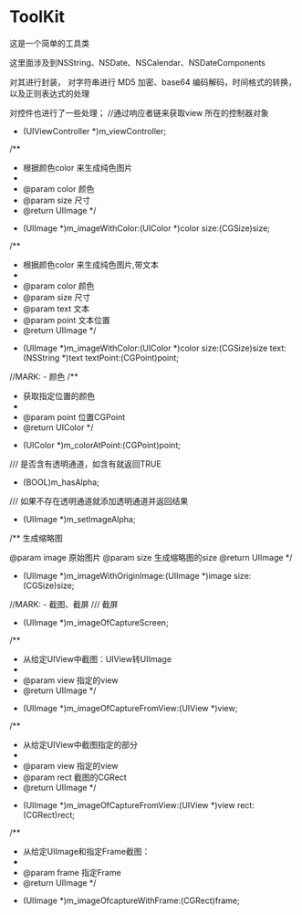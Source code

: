 # ToolKit


这是一个简单的工具类

这里面涉及到NSString、NSDate、NSCalendar、NSDateComponents

对其进行封装，
对字符串进行 MD5 加密、base64 编码解码，时间格式的转换，以及正则表达式的处理

对控件也进行了一些处理；
//通过响应者链来获取view 所在的控制器对象
- (UIViewController *)m_viewController;

/**
 *  根据颜色color 来生成纯色图片
 *
 *  @param color 颜色
 *  @param size 尺寸
 *  @return UIImage
 */
+ (UIImage *)m_imageWithColor:(UIColor *)color size:(CGSize)size;


/**
 *  根据颜色color 来生成纯色图片,带文本
 *
 *  @param color 颜色
 *  @param size 尺寸
 *  @param text 文本
 *  @param point 文本位置
 *  @return UIImage
 */
+ (UIImage *)m_imageWithColor:(UIColor *)color size:(CGSize)size text:(NSString *)text textPoint:(CGPoint)point;

//MARK: - 颜色
/**
 *  获取指定位置的颜色
 *
 *  @param point 位置CGPoint
 *  @return UIColor
 */
- (UIColor *)m_colorAtPoint:(CGPoint)point;


/// 是否含有透明通道，如含有就返回TRUE
- (BOOL)m_hasAlpha;

/// 如果不存在透明通道就添加透明通道并返回结果
- (UIImage *)m_setImageAlpha;

/**
 生成缩略图

 @param image 原始图片
 @param size 生成缩略图的size
 @return UIImage
 */
+ (UIImage *)m_imageWithOriginImage:(UIImage *)image size:(CGSize)size;

//MARK: - 截图、截屏
/// 截屏
+ (UIImage *)m_imageOfCaptureScreen;

/**
 *  从给定UIView中截图：UIView转UIImage
 *
 *  @param view 指定的view
 *  @return UIImage
 */
+ (UIImage *)m_imageOfCaptureFromView:(UIView *)view;

/**
 *  从给定UIView中截图指定的部分
 *
 *  @param view 指定的view
 *  @param rect 截图的CGRect
 *  @return UIImage
 */
+ (UIImage *)m_imageOfCaptureFromView:(UIView *)view rect:(CGRect)rect;

/**
 *  从给定UIImage和指定Frame截图：
 *
 *  @param frame 指定Frame
 *  @return UIImage
 */
- (UIImage *)m_imageOfcaptureWithFrame:(CGRect)frame;























